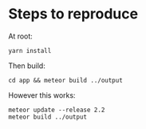 # Steps to reproduce

At root:
```
yarn install

```

Then build:
```
cd app && meteor build ../output

```

However this works:
```
meteor update --release 2.2
meteor build ../output

```